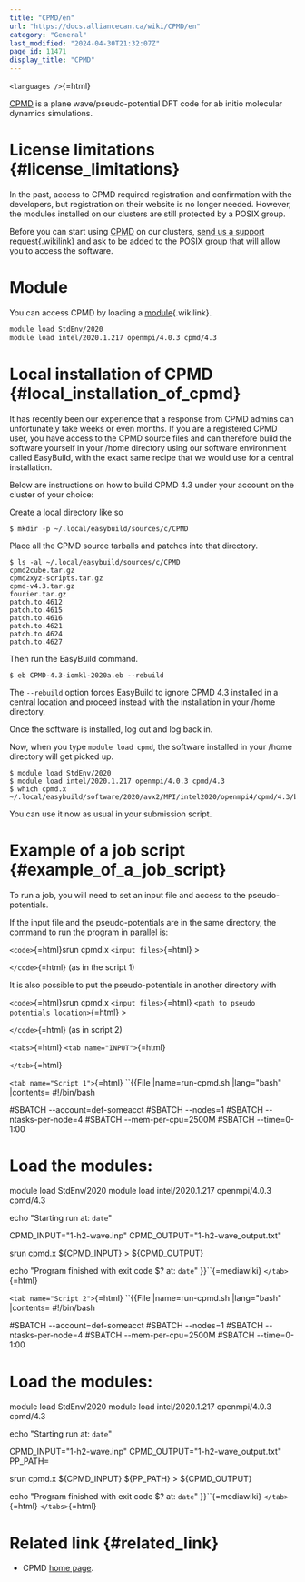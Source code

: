 ```yaml
---
title: "CPMD/en"
url: "https://docs.alliancecan.ca/wiki/CPMD/en"
category: "General"
last_modified: "2024-04-30T21:32:07Z"
page_id: 11471
display_title: "CPMD"
---
```


`<languages />`{=html}

[CPMD](https://www.cpmd.org/wordpress/) is a plane wave/pseudo-potential DFT code for ab initio molecular dynamics simulations.

# License limitations {#license_limitations}

In the past, access to CPMD required registration and confirmation with the developers, but registration on their website is no longer needed. However, the modules installed on our clusters are still protected by a POSIX group.

Before you can start using [CPMD](http://cpmd.org) on our clusters, [ send us a support request](https://docs.alliancecan.ca/Technical_support " send us a support request"){.wikilink} and ask to be added to the POSIX group that will allow you to access the software.

# Module

You can access CPMD by loading a [module](https://docs.alliancecan.ca/Utiliser_des_modules/en "module"){.wikilink}.

``` bash
module load StdEnv/2020
module load intel/2020.1.217 openmpi/4.0.3 cpmd/4.3
```

# Local installation of CPMD {#local_installation_of_cpmd}

It has recently been our experience that a response from CPMD admins can unfortunately take weeks or even months. If you are a registered CPMD user, you have access to the CPMD source files and can therefore build the software yourself in your /home directory using our software environment called EasyBuild, with the exact same recipe that we would use for a central installation.

Below are instructions on how to build CPMD 4.3 under your account on the cluster of your choice:

Create a local directory like so

`$ mkdir -p ~/.local/easybuild/sources/c/CPMD`

Place all the CPMD source tarballs and patches into that directory.

    $ ls -al ~/.local/easybuild/sources/c/CPMD
    cpmd2cube.tar.gz
    cpmd2xyz-scripts.tar.gz
    cpmd-v4.3.tar.gz
    fourier.tar.gz
    patch.to.4612
    patch.to.4615
    patch.to.4616
    patch.to.4621
    patch.to.4624
    patch.to.4627

Then run the EasyBuild command.

`$ eb CPMD-4.3-iomkl-2020a.eb --rebuild`

The `--rebuild` option forces EasyBuild to ignore CPMD 4.3 installed in a central location and proceed instead with the installation in your /home directory.

Once the software is installed, log out and log back in.

Now, when you type `module load cpmd`, the software installed in your /home directory will get picked up.

    $ module load StdEnv/2020
    $ module load intel/2020.1.217 openmpi/4.0.3 cpmd/4.3
    $ which cpmd.x
    ~/.local/easybuild/software/2020/avx2/MPI/intel2020/openmpi4/cpmd/4.3/bin/cpmd.x

You can use it now as usual in your submission script.

# Example of a job script {#example_of_a_job_script}

To run a job, you will need to set an input file and access to the pseudo-potentials.

If the input file and the pseudo-potentials are in the same directory, the command to run the program in parallel is:

`<code>`{=html}srun cpmd.x `<input files>`{=html} \>

<output file>

`</code>`{=html} (as in the script 1)

It is also possible to put the pseudo-potentials in another directory with

`<code>`{=html}srun cpmd.x `<input files>`{=html} `<path to pseudo potentials location>`{=html} \>

<output file>

`</code>`{=html} (as in script 2)

`<tabs>`{=html} `<tab name="INPUT">`{=html}

`</tab>`{=html}

`<tab name="Script 1">`{=html} ``{{File
  |name=run-cpmd.sh
  |lang="bash"
  |contents=
#!/bin/bash

#SBATCH --account=def-someacct
#SBATCH --nodes=1
#SBATCH --ntasks-per-node=4
#SBATCH --mem-per-cpu=2500M
#SBATCH --time=0-1:00

# Load the modules:

module load StdEnv/2020
module load intel/2020.1.217 openmpi/4.0.3 cpmd/4.3

echo "Starting run at: `date`"

CPMD_INPUT="1-h2-wave.inp"
CPMD_OUTPUT="1-h2-wave_output.txt"

srun cpmd.x ${CPMD_INPUT} > ${CPMD_OUTPUT}

echo "Program finished with exit code $? at: `date`"
}}``{=mediawiki} `</tab>`{=html}

`<tab name="Script 2">`{=html} ``{{File
  |name=run-cpmd.sh
  |lang="bash"
  |contents=
#!/bin/bash

#SBATCH --account=def-someacct
#SBATCH --nodes=1
#SBATCH --ntasks-per-node=4
#SBATCH --mem-per-cpu=2500M
#SBATCH --time=0-1:00

# Load the modules:

module load StdEnv/2020
module load intel/2020.1.217 openmpi/4.0.3 cpmd/4.3

echo "Starting run at: `date`"

CPMD_INPUT="1-h2-wave.inp"
CPMD_OUTPUT="1-h2-wave_output.txt"
PP_PATH=<path to the location of pseudo-potentials>

srun cpmd.x ${CPMD_INPUT} ${PP_PATH} > ${CPMD_OUTPUT}

echo "Program finished with exit code $? at: `date`"
}}``{=mediawiki} `</tab>`{=html} `</tabs>`{=html}

# Related link {#related_link}

- CPMD [home page](https://www.cpmd.org/wordpress/).
